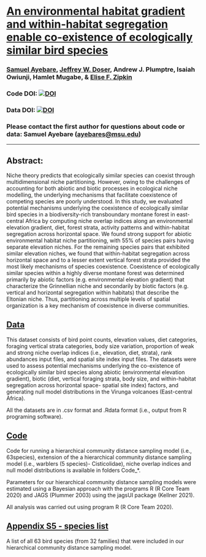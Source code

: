#  [An environmental habitat gradient and within-habitat segregation enable co-existence of ecologically similar bird species](https://royalsocietypublishing.org/doi/pdf/10.1098/rspb.2023.0467)

### [Samuel Ayebare](https://github.com/samwiry), [Jeffrey W. Doser](https://jeffdoser.com), Andrew J. Plumptre, Isaiah Owiunji, Hamlet Mugabe, & [Elise F. Zipkin](https://zipkinlab.org/)

### Code DOI: [![DOI](https://dryad.org/badge/DOI/10.5061/dryad.fttdz08z8)](https://doi.org/10.5061/dryad.fttdz08z8)

### Data DOI: [![DOI](https://zenodo.org/badge/DOI/10.5281/zenodo.7951611.svg)](https://doi.org/10.5281/zenodo.7951611)

### Please contact the first author for questions about code or data: Samuel Ayebare (ayebares@msu.edu)

__________________________________________________________________________________________________________________________________________

## Abstract:
Niche theory predicts that ecologically similar species can coexist through multidimensional niche partitioning. However, owing to the challenges of accounting for both abiotic and biotic processes in ecological niche modelling, the underlying mechanisms that facilitate coexistence of competing species are poorly understood. In this study, we evaluated potential mechanisms underlying the coexistence of ecologically similar bird species in a biodiversity-rich transboundary montane forest in east-central Africa by computing niche overlap indices along an environmental elevation gradient, diet, forest strata, activity patterns and within-habitat segregation across horizontal space. We found strong support for abiotic environmental habitat niche partitioning, with 55% of species pairs having separate elevation niches. For the remaining species pairs that exhibited similar elevation niches, we found that within-habitat segregation across horizontal space and to a lesser extent vertical forest strata provided the most likely mechanisms of species coexistence. Coexistence of ecologically similar species within a highly diverse montane forest was determined primarily by abiotic factors (e.g. environmental elevation gradient) that characterize the Grinnellian niche and secondarily by biotic factors (e.g. vertical and horizontal segregation within habitats) that describe the Eltonian niche. Thus, partitioning across multiple levels of spatial organization is a key mechanism of coexistence in diverse communities.


## [Data](./Data)

This dataset consists of bird point counts, elevation values, diet categories, foraging vertical strata categories, body size variation, proportion of weak and strong niche overlap indices (i.e., elevation, diet, strata), rank abundances input files, and spatial site index input files. The datasets were used to assess potential mechanisms underlying the co-existence of ecologically similar bird species along abiotic (environmental elevation gradient), biotic (diet, vertical foraging strata, body size, and within-habitat segregation across horizontal space- spatial site index) factors, and generating null model distributions in the Virunga volcanoes (East-central Africa).

All the datasets are in .csv format and .Rdata format (i.e., output from R programing software).


## [Code](./Code)

Code for running a hierarchical community distance sampling model (i.e., 63species), 
extension of the a hierarchical community distance sampling model  (i.e., warblers (5 species)- Cisticolidae), 
niche overlap indices and null model distributions is available in folders Code_*.

Parameters for our hierarchical community distance sampling models were estimated using a Bayesian approach 
with the programs R (R Core Team 2020) and JAGS (Plummer 2003) using the jagsUI package (Kellner 2021).

All analysis was carried out using program R (R Core Team 2020).


## [Appendix S5 - species list](./AppendixS5-species-list.docx)
 A list of all 63 bird species (from 32 families) that were included in our hierarchical community distance sampling model.
